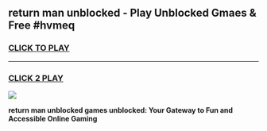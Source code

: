 
## return man unblocked - Play Unblocked Gmaes & Free #hvmeq
<h3>
<a href="https://news.freeplayer.one?title=return_man_unblocked&ref=26F">CLICK TO PLAY</a></h3>
<hr>

<h3>
<a href="https://news.freeplayer.one?title=return_man_unblocked&ref=26F">CLICK 2 PLAY</a>
  
</h3>

<a href="https://news.freeplayer.one?title=return_man_unblocked&ref=26F/"><img src="https://clearcache.store/games.png"></a>


**return man unblocked games unblocked: Your Gateway to Fun and Accessible Online Gaming**
